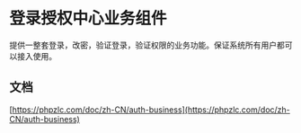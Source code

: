 # 登录授权中心业务组件

提供一整套登录，改密，验证登录，验证权限的业务功能。保证系统所有用户都可以接入使用。

## 文档

[https://phpzlc.com/doc/zh-CN/auth-business](https://phpzlc.com/doc/zh-CN/auth-business)
